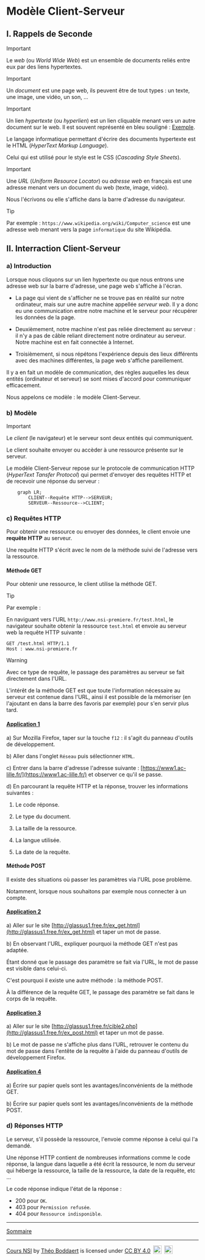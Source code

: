# Modèle Client-Serveur

## I. Rappels de Seconde

> [!IMPORTANT]
> Le *web* (ou *World Wide Web*) est un ensemble de documents reliés entre eux par des liens hypertextes.

> [!IMPORTANT]
> Un *document* est une page web, ils peuvent être de tout types : un texte, une image, une vidéo, un son, ...

> [!IMPORTANT]
> Un lien *hypertexte* (ou *hyperlien*) est un lien cliquable menant vers un autre document sur le web. Il est souvent représenté en bleu souligné : [Exemple](./Introduction.md).

Le langage informatique permettant d'écrire des documents hypertexte est le HTML (*HyperText Markup Language*).

Celui qui est utilisé pour le style est le CSS (*Cascading Style Sheets*).

> [!IMPORTANT]
> Une *URL* (*Uniform Resource Locator*) ou *adresse web* en français est une adresse menant vers un document du web (texte, image, vidéo).

Nous l'écrivons ou elle s'affiche dans la barre d'adresse du navigateur.

> [!TIP]
> Par exemple :
> `https://www.wikipedia.org/wiki/Computer_science` est une adresse web menant vers la page `informatique` du site Wikipédia.

## II. Interraction Client-Serveur

### a) Introduction

Lorsque nous cliquons sur un lien hypertexte ou que nous entrons une adresse web sur la barre d'adresse, une page web s'affiche à l'écran.

- La page qui vient de s'afficher ne se trouve pas en réalité sur notre ordinateur, mais sur une autre machine appellée *serveur web*. Il y a donc eu une communication entre notre machine et le serveur pour récupérer les données de la page.

- Deuxièmement, notre machine n'est pas reliée directement au serveur : il n'y a pas de câble reliant directement notre ordinateur au serveur. Notre machine est en fait connectée à Internet.

- Troisièmement, si nous répétons l'expérience depuis des lieux différents avec des machines différentes, la page web s'affiche pareillement.

Il y a en fait un modèle de communication, des règles auquelles les deux entités (ordinateur et serveur) se sont mises d'accord pour communiquer efficacement.

Nous appelons ce modèle : le modèle Client-Serveur.

### b) Modèle

> [!IMPORTANT]
> Le *client* (le navigateur) et le serveur sont deux entités qui communiquent.
>
> Le client souhaite envoyer ou accèder à une ressource présente sur le serveur.

Le modèle Client-Serveur repose sur le protocole de communication HTTP (*HyperText Tansfer Protocol*) qui permet d'envoyer des requêtes HTTP et de recevoir une réponse du serveur :

```mermaid
    graph LR;
        CLIENT--Requête HTTP-->SERVEUR;
        SERVEUR--Ressource-->CLIENT;
```

### c) Requêtes HTTP

Pour obtenir une ressource ou envoyer des données, le client envoie une **requête HTTP** au serveur.

Une requête HTTP s'écrit avec le nom de la méthode suivi de l'adresse vers la ressource.

#### Méthode GET

Pour obtenir une ressource, le client utilise la méthode GET.

> [!TIP]
> Par exemple :
>
> En naviguant vers l'URL `http://www.nsi-premiere.fr/test.html`, le navigateur souhaite obtenir la ressource `test.html` et envoie au serveur web la requête HTTP suivante :
>
> ```
> GET /test.html HTTP/1.1
> Host : www.nsi-premiere.fr
> ```

> [!WARNING]
> Avec ce type de requête, le passage des paramètres au serveur se fait directement dans l'URL.

L'intérêt de la méthode GET est que toute l'information nécessaire au serveur est contenue dans l'URL, ainsi il est possible de la mémoriser (en l'ajoutant en dans la barre des favoris par exemple) pour s'en servir plus tard.

#### <ins>Application 1</ins>

a) Sur Mozilla Firefox, taper sur la touche `f12` : il s'agit du panneau d'outils de développement.

b) Aller dans l'onglet `Réseau` puis sélectionner `HTML`.

c) Entrer dans la barre d'adresse l'adresse suivante : [https://www1.ac-lille.fr/](https://www1.ac-lille.fr/) et observer ce qu'il se passe.

d) En parcourant la requête HTTP et la réponse, trouver les informations suivantes :

1. Le code réponse.

2. Le type du document.

3. La taille de la ressource.

4. La langue utilisée.

5. La date de la requête.

#### Méthode POST

Il existe des situations où passer les paramètres via l'URL pose problème.

Notamment, lorsque nous souhaitons par exemple nous connecter à un compte.

#### <ins>Application 2</ins>

a) Aller sur le site [http://glassus1.free.fr/ex_get.html](http://glassus1.free.fr/ex_get.html) et taper un mot de passe.

b) En observant l'URL, expliquer pourquoi la méthode GET n'est pas adaptée.

Étant donné que le passage des paramètre se fait via l'URL, le mot de passe est visible dans celui-ci.

C'est pourquoi il existe une autre méthode : la méthode POST.

À la différence de la requête GET, le passage des paramètre se fait dans le corps de la requête.

#### <ins>Application 3</ins>

a) Aller sur le site [http://glassus1.free.fr/cible2.php](http://glassus1.free.fr/ex_post.html) et taper un mot de passe.

b) Le mot de passe ne s'affiche plus dans l'URL, retrouver le contenu du mot de passe dans l'entête de la requête à l'aide du panneau d'outils de développement Firefox.

#### <ins>Application 4</ins>

a) Écrire sur papier quels sont les avantages/inconvénients de la méthode GET.

b) Écrire sur papier quels sont les avantages/inconvénients de la méthode POST.

### d) Réponses HTTP

Le serveur, s'il possède la ressource, l'envoie comme réponse à celui qui l'a demandé.

Une réponse HTTP contient de nombreuses informations comme le code réponse, la langue dans laquelle a été écrit la ressource, le nom du serveur qui héberge la ressource, la taille de la ressource, la date de la requête, etc ...

Le code réponse indique l'état de la réponse : 

- $200$ pour `OK`.
- $403$ pour `Permission refusée`.
- $404$ pour `Ressource indisponible`.

________________

[Sommaire](./../../README.md)

___________

<p xmlns:cc="http://creativecommons.org/ns#" xmlns:dct="http://purl.org/dc/terms/"><a property="dct:title" rel="cc:attributionURL" href="https://github.com/boddaert/nsi">Cours NSI</a> by <a rel="cc:attributionURL dct:creator" property="cc:attributionName" href="https://github.com/boddaert">Théo Boddaert</a> is licensed under <a href="https://creativecommons.org/licenses/by/4.0/?ref=chooser-v1" target="_blank" rel="license noopener noreferrer" style="display:inline-block;">CC BY 4.0</a>  <img style="height:22px!important;margin-left:3px;vertical-align:text-bottom;" src="https://mirrors.creativecommons.org/presskit/icons/cc.svg?ref=chooser-v1" alt="">  <img style="height:22px!important;margin-left:3px;vertical-align:text-bottom;" src="https://mirrors.creativecommons.org/presskit/icons/by.svg?ref=chooser-v1" alt=""></p> 